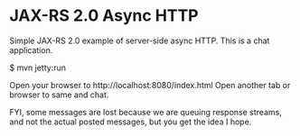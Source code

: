 JAX-RS 2.0 Async HTTP
=========================
Simple JAX-RS 2.0 example of server-side async HTTP.  This is a chat application.

$ mvn jetty:run

Open your browser to http://localhost:8080/index.html
Open another tab or browser to same and chat.

FYI, some messages are lost because we are queuing response streams, and not the actual posted messages, but you get
the idea I hope.
